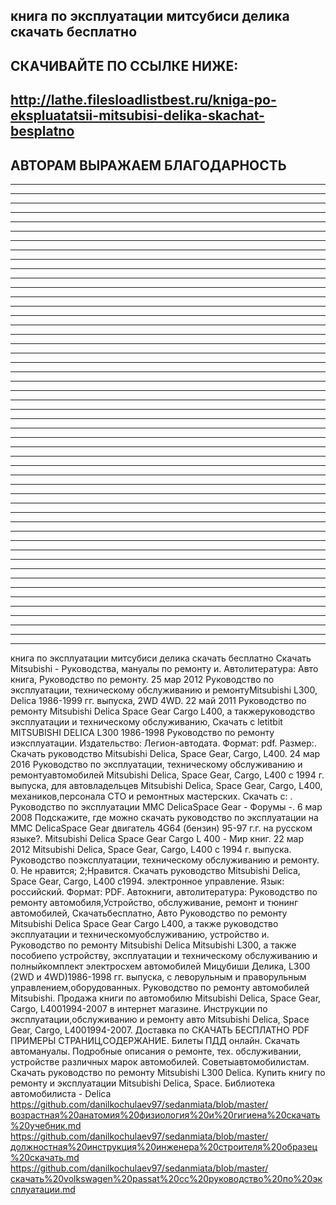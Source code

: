 книга по эксплуатации митсубиси делика скачать бесплатно
--------------------------------------------------
СКАЧИВАЙТЕ ПО ССЫЛКЕ НИЖЕ:
--------------------------------------------------
http://lathe.filesloadlistbest.ru/kniga-po-ekspluatatsii-mitsubisi-delika-skachat-besplatno
--------------------------------------------------
АВТОРАМ ВЫРАЖАЕМ БЛАГОДАРНОСТЬ
--------------------------------------------------
--------------------------------------------------
--------------------------------------------------
--------------------------------------------------
--------------------------------------------------
--------------------------------------------------
--------------------------------------------------
--------------------------------------------------
--------------------------------------------------
--------------------------------------------------
--------------------------------------------------
--------------------------------------------------
--------------------------------------------------
--------------------------------------------------
--------------------------------------------------
--------------------------------------------------
--------------------------------------------------
--------------------------------------------------
--------------------------------------------------
--------------------------------------------------
--------------------------------------------------
--------------------------------------------------
--------------------------------------------------
--------------------------------------------------
--------------------------------------------------
--------------------------------------------------
--------------------------------------------------
--------------------------------------------------
--------------------------------------------------
--------------------------------------------------
--------------------------------------------------
--------------------------------------------------
--------------------------------------------------
--------------------------------------------------
--------------------------------------------------
--------------------------------------------------
--------------------------------------------------
--------------------------------------------------
--------------------------------------------------
--------------------------------------------------
--------------------------------------------------
--------------------------------------------------
--------------------------------------------------
--------------------------------------------------
--------------------------------------------------
--------------------------------------------------
--------------------------------------------------
--------------------------------------------------
--------------------------------------------------
--------------------------------------------------
--------------------------------------------------
книга по эксплуатации митсубиси делика скачать бесплатно Скачать Mitsubishi - Руководства, мануалы по ремонту и. Автолитература: Авто книга, Руководство по ремонту. 25 мар 2012  Руководство по эксплуатации, техническому обслуживанию и ремонтуMitsubishi L300, Delica 1986-1999 гг. выпуска, 2WD  4WD. 22 май 2011  Руководство по ремонту Mitsubishi Delica  Space Gear  Cargo  L400, а такжеруководство эксплуатации и техническому обслуживанию,  Скачать c letitbit MITSUBISHI DELICA  L300 1986-1998 Руководство по ремонту иэксплуатации. Издательство: Легион-автодата. Формат: pdf. Размер:. Скачать руководство Mitsubishi Delica, Space Gear, Cargo, L400. 24 мар 2016  Руководство по эксплуатации, техническому обслуживанию и ремонтуавтомобилей Mitsubishi Delica, Space Gear, Cargo, L400 с 1994 г. выпуска, для автовладельцев Mitsubishi Delica, Space Gear, Cargo, L400, механиков,персонала СТО и ремонтных мастерских. Скачать с: . Руководство по эксплуатации MMC DelicaSpace Gear - Форумы -. 6 мар 2008  Подскажите, где можно скачать руководство по эксплуатации на MMC DelicaSpace Gear двигатель 4G64 (бензин) 95-97 г.г. на русском языке?. Mitsubishi Delica Space Gear  Cargo  L 400  - Мир книг. 22 мар 2012  Mitsubishi Delica, Space Gear, Cargo, L400 с 1994 г. выпуска. Руководство поэксплуатации, техническому обслуживанию и ремонту. 0. Не нравится; 2;Нравится. Скачать руководство Mitsubishi Delica, Space Gear, Cargo, L400 с1994. электронное управление. Язык: российский. Формат: PDF. Автокниги, автолитература: Руководство по ремонту автомобиля,Устройство, обслуживание, ремонт и тюнинг автомобилей, Скачатьбесплатно, Авто  Руководство по ремонту Mitsubishi Delica  Space Gear Cargo  L400, а также руководство эксплуатации и техническомуобслуживанию, устройство и. Руководство по ремонту Mitsubishi Delica  Mitsubishi L300, а также пособиепо устройству, эксплуатации и техническому обслуживанию и полныйкомплект электросхем автомобилей Мицубиши Делика, L300 (2WD и 4WD)1986-1998 гг. выпуска, с леворульным и праворульным управлением,оборудованных. Руководство по ремонту автомобилей Mitsubishi. Продажа книги по автомобилю Mitsubishi Delica, Space Gear, Cargo, L4001994-2007 в интернет магазине. Инструкции по эксплуатации,обслуживанию и ремонту авто Mitsubishi Delica, Space Gear, Cargo, L4001994-2007. Доставка по  СКАЧАТЬ БЕСПЛАТНО PDF ПРИМЕРЫ СТРАНИЦ,СОДЕРЖАНИЕ. Билеты ПДД онлайн. Скачать автомануалы. Подробные описания о ремонте, тех. обслуживании, устройстве различных марок автомобилей. Советыавтомобилистам.
Скачать руководство по ремонту Mitsubishi L300 Delica. Купить книгу по ремонту и эксплуатации Mitsubishi Delica, Space. Библиотека автомобилиста - Delica
https://github.com/danilkochulaev97/sedanmiata/blob/master/возрастная%20анатомия%20физиология%20и%20гигиена%20скачать%20учебник.md
https://github.com/danilkochulaev97/sedanmiata/blob/master/должностная%20инструкция%20инженера%20строителя%20образец%20скачать.md
https://github.com/danilkochulaev97/sedanmiata/blob/master/скачать%20volkswagen%20passat%20cc%20руководство%20по%20эксплуатации.md
